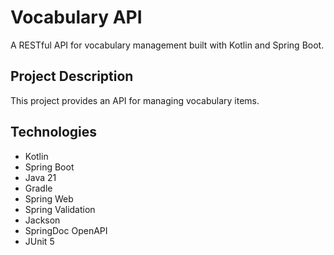 # Vocabulary API

A RESTful API for vocabulary management built with Kotlin and Spring Boot.

## Project Description

This project provides an API for managing vocabulary items.

## Technologies

- Kotlin
- Spring Boot
- Java 21
- Gradle
- Spring Web
- Spring Validation
- Jackson
- SpringDoc OpenAPI
- JUnit 5
